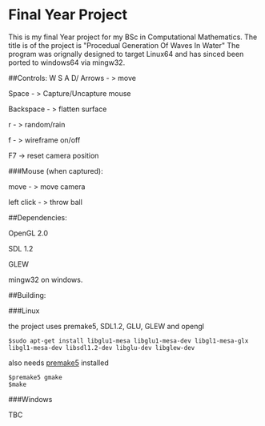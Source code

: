# Final Year Project

This is my final Year project for my BSc in Computational Mathematics.
The title is of the project is "Procedual Generation Of Waves In Water"
The program was orignally designed to target Linux64 and has sinced been ported to windows64 via mingw32.

##Controls:
W S A D/ Arrows - > move

Space - > Capture/Uncapture mouse

Backspace - > flatten surface

r - > random/rain

f - > wireframe on/off

F7 -> reset camera position

###Mouse (when captured):

move - > move camera

left click - > throw ball

##Dependencies:

OpenGL 2.0

SDL 1.2

GLEW

mingw32 on windows.

##Building:

###Linux

the project uses premake5, SDL1.2, GLU, GLEW and opengl

    $sudo apt-get install libglu1-mesa libglu1-mesa-dev libgl1-mesa-glx libgl1-mesa-dev libsdl1.2-dev libglu-dev libglew-dev 

also needs [premake5](http://premake.github.io/download.html) installed

    $premake5 gmake
    $make

###Windows

TBC
